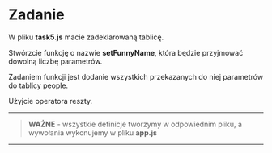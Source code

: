 # Zadanie

W pliku **task5.js** macie zadeklarowaną tablicę.

Stwórzcie funkcję o nazwie **setFunnyName**,
która będzie przyjmować dowolną liczbę parametrów.

Zadaniem funkcji jest dodanie wszystkich przekazanych
do niej parametrów do tablicy people.

Użyjcie operatora reszty.

---
> **WAŻNE** - wszystkie definicje tworzymy w odpowiednim pliku, a wywołania wykonujemy w pliku **app.js**
---